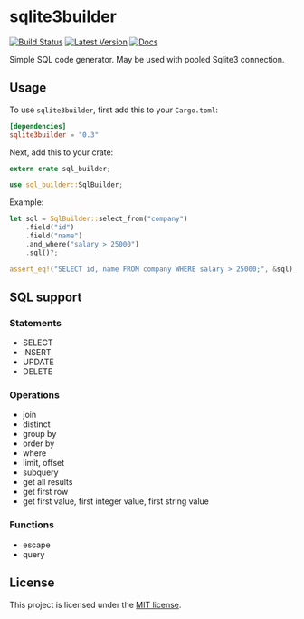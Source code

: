 # sqlite3builder

[![Build Status](https://travis-ci.org/perdumonocle/sqlite3builder.svg)](https://travis-ci.org/perdumonocle/sqlite3builder)
[![Latest Version](https://img.shields.io/crates/v/sqlite3builder.svg)](https://crates.io/crates/sqlite3builder)
[![Docs](https://docs.rs/sqlite3builder/badge.svg)](https://docs.rs/sqlite3builder)

Simple SQL code generator. May be used with pooled Sqlite3 connection.

## Usage

To use `sqlite3builder`, first add this to your `Cargo.toml`:

```toml
[dependencies]
sqlite3builder = "0.3"
```

Next, add this to your crate:

```rust
extern crate sql_builder;

use sql_builder::SqlBuilder;
```

Example:

```rust
let sql = SqlBuilder::select_from("company")
    .field("id")
    .field("name")
    .and_where("salary > 25000")
    .sql()?;

assert_eq!("SELECT id, name FROM company WHERE salary > 25000;", &sql);
```

## SQL support

### Statements

- SELECT
- INSERT
- UPDATE
- DELETE

### Operations

- join
- distinct
- group by
- order by
- where
- limit, offset
- subquery
- get all results
- get first row
- get first value, first integer value, first string value

### Functions

- escape
- query

## License

This project is licensed under the [MIT license](LICENSE).
